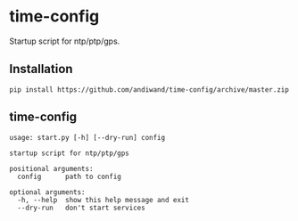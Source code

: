 # time-config
Startup script for ntp/ptp/gps.

## Installation
```
pip install https://github.com/andiwand/time-config/archive/master.zip
```

## time-config
```
usage: start.py [-h] [--dry-run] config

startup script for ntp/ptp/gps

positional arguments:
  config      path to config

optional arguments:
  -h, --help  show this help message and exit
  --dry-run   don't start services
```
